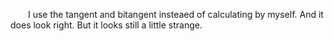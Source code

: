 &emsp;&emsp;I use the tangent and bitangent insteaed of calculating by myself. And it does look right. But it looks still a little strange.